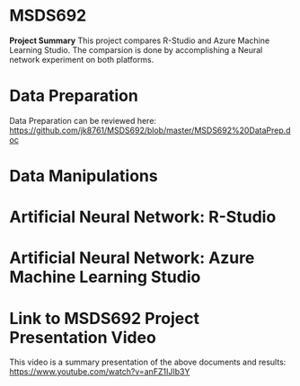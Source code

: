 # MSDS692
**Project Summary**
This project compares R-Studio and Azure Machine Learning Studio. 
The comparsion is done by accomplishing a Neural network experiment on both platforms.

# Data Preparation
Data Preparation can be reviewed here: https://github.com/jk8761/MSDS692/blob/master/MSDS692%20DataPrep.doc

# Data Manipulations

# Artificial Neural Network: R-Studio

# Artificial Neural Network: Azure Machine Learning Studio

# Link to MSDS692 Project Presentation Video
This video is a summary presentation of the above documents and results: https://www.youtube.com/watch?v=anFZ1IJIb3Y
  
  


